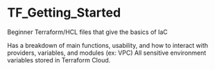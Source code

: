 # TF_Getting_Started
Beginner Terraform/HCL files that give the basics of IaC

Has a breakdown of main functions, usability, and how to interact with providers, variables, and modules (ex: VPC)
All sensitive environment variables stored in Terraform Cloud.
